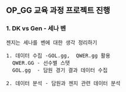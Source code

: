 ## OP_GG 교육 과정 프로젝트 진행
### 1. DK vs Gen  - 세나 벤
<pre>
젠지는 세나를 벤에 대한 생각 정리하기

1. 데이터 수집 -GOL.gg,  QWER.gg 활용
  QWER.GG - 선수별 스탯
  GOL.gg  - 담원 경기 결과 데이터 수집

2. 데이터 분석 - 담원과 젠지 관련 데이터 분석
</pre>
